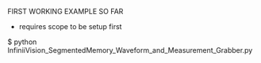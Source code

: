 FIRST WORKING EXAMPLE SO FAR
* requires scope to be setup first

$ python InfiniiVision_SegmentedMemory_Waveform_and_Measurement_Grabber.py

